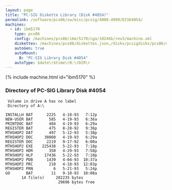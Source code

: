```yaml
---
layout: page
title: "PC-SIG Diskette Library (Disk #4054)"
permalink: /software/pcx86/sw/misc/pcsig/4000-4999/DISK4054/
machines:
  - id: ibm5170
    type: pcx86
    config: /machines/pcx86/ibm/5170/cga/1024kb/rev3/machine.xml
    diskettes: /machines/pcx86/diskettes.json,/disks/pcsigdisks/pcx86/diskettes.json
    autoGen: true
    autoMount:
      B: "PC-SIG Library Disk #4054"
    autoType: $date\r$time\rB:\rDIR\r
---
```


{% include machine.html id="ibm5170" %}

### Directory of PC-SIG Library Disk #4054

     Volume in drive A has no label
     Directory of A:\

    INSTALLH BAT      2225   4-18-93   7:12p
    NEW-USER BAT       585   4-19-93   6:36a
    PRINTDOC BAT       484   4-19-93   6:29a
    REGISTER BAT       475   8-28-92   9:36p
    MTHSHOP2 DAT       497   5-12-93   5:38p
    MTHSHOP2 DOC     30860   4-19-93   6:29a
    REGISTER DOC      2219   9-17-92   6:00a
    MTHSHOP2 EXE    225438   5-22-93   7:18p
    MTHSHOP2 HDR       350   4-29-93   7:58p
    MTHSHOP2 HLP     17436   5-22-93   7:10p
    MTHSHOP2 PDB      1439   4-04-93  10:37a
    MTHSHOP2 PRC       210   4-18-93  12:03p
    MTHSHOP2 PRN         6   5-21-93   5:24p
    GO       BAT        11   9-10-93  10:08a
           14 file(s)     282235 bytes
                           29696 bytes free
